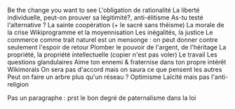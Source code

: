 Be the change you want to see
L'obligation de rationalité
La liberté individuelle, peut-on prouver sa légitimité?, anti-élitisme
As-tu testé l'alternative ?
La sainte coopération (+ le sacré sans théisme)
La morale de la crise
Wikiprogramme et la moyennisation
Les inégalités, la justice
	Le commerce comme trait naturel est un mensonge : on peut donner contre seulement l'espoir de retour
Plomber le pouvoir de l'argent, de l'héritage
La propriété, la propriété intellectuelle (copier n'est pas voler)
Le travail
Les questions glandulaires
Aime ton ennemi & fraternise dans ton propre intérêt
Wikimorals
	On sera pas d'accord mais on saura ce que pensent les autres 
	Peut on faire un arbre plus qu'un réseau ?
Optimisme
Laïcité mais pas l'anti-religion

Pas un paragraphe :
	prst
	le bon degré de paternalisme dans la loi
